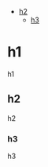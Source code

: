 <!-- TOC -->
* <a href="#h2">h2</a>
  * <a href="#h3">h3</a>


# h1

h1

<a name="h2"></a>
## h2

h2

<a name="h3"></a>
### h3

h3
